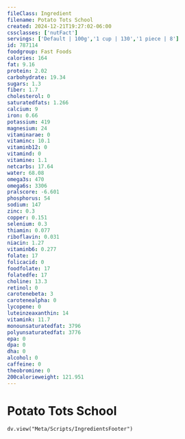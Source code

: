 ```yaml
---
fileClass: Ingredient
filename: Potato Tots School
created: 2024-12-21T19:27:02-06:00
cssclasses: ['nutFact']
servings: ['Default | 100g','1 cup | 130','1 piece | 8']
id: 787114
foodgroup: Fast Foods
calories: 164
fat: 9.16
protein: 2.02
carbohydrate: 19.34
sugars: 1.3
fiber: 1.7
cholesterol: 0
saturatedfats: 1.266
calcium: 9
iron: 0.66
potassium: 419
magnesium: 24
vitaminarae: 0
vitaminc: 10.1
vitaminb12: 0
vitamind: 0
vitamine: 1.1
netcarbs: 17.64
water: 68.08
omega3s: 470
omega6s: 3306
pralscore: -6.601
phosphorus: 54
sodium: 147
zinc: 0.3
copper: 0.151
selenium: 0.3
thiamin: 0.077
riboflavin: 0.031
niacin: 1.27
vitaminb6: 0.277
folate: 17
folicacid: 0
foodfolate: 17
folatedfe: 17
choline: 13.3
retinol: 0
carotenebeta: 3
carotenealpha: 0
lycopene: 0
luteinzeaxanthin: 14
vitamink: 11.7
monounsaturatedfat: 3796
polyunsaturatedfat: 3776
epa: 0
dpa: 0
dha: 0
alcohol: 0
caffeine: 0
theobromine: 0
200calorieweight: 121.951
---
```


# Potato Tots School

```dataviewjs
dv.view("Meta/Scripts/IngredientsFooter")
```